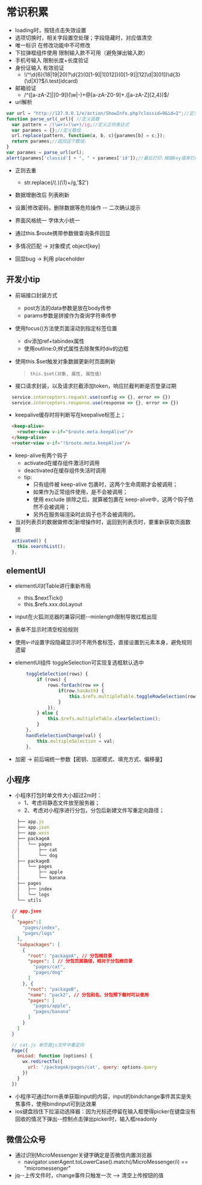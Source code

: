 # 常识积累



* loading时，按钮点击失效设置
* 选项切换时，相关字段置空处理；字段隐藏时，对应值清空
* 唯一标识 在修改功能中不可修改
* 下拉弹框组件使用 限制输入款不可用（避免弹出输入款）
* 手机号输入 限制长度+长度验证
* 身份证输入 有效验证
  * !/^\d{6}(18|19|20)?\d{2}(0[1-9]|1[012])(0[1-9]|[12]\d|3[01])\d{3}(\d|X)?$/i.test(idcard)
* 邮箱验证
  * /^([a-zA-Z]|[0-9])(\w|\-)+@[a-zA-Z0-9]+\.([a-zA-Z]{2,4})$/
* url解析

```js
var url = "http://127.0.0.1/e/action/ShowInfo.php?classid=9&id=2";//定义变量
function parse_url(_url){ //定义函数
  var pattern = /(\w+)=(\w+)/ig;//定义正则表达式
  var parames = {};//定义数组
  url.replace(pattern, function(a, b, c){parames[b] = c;});
  return parames;//返回这个数组.
}
var parames = parse_url(url);
alert(parames['classid'] + ", " + parames['id']);//最后打印.根据key值来打印数组对应的值
```

* 正则去重
  * str.replace(/(.)(\1)+/g,'$2')
* 数据增删改后 列表刷新
* 设置|修改密码，删除数据等危险操作 -- 二次确认提示
* 界面风格统一 字体大小统一

* 通过this.$route携带参数做查询条件回显
* 多情况匹配 -> 对象模式 object[key]
* 回显bug -> 利用 placeholder

## 开发小tip

* 前端接口封装方式
  * post方法的data参数是放在body传参
  * params参数是拼接作为查询字符串传参

* 使用focus()方法使页面滚动到指定标签位置
  * div添加ref+tabindex属性
  * 使用outline:0;样式属性去除聚焦时div的边框

* 使用this.$set触发对象数据更新时页面刷新
  >`this.$set(对象, 属性, 属性值)`
* 接口请求封装，以及请求拦截添加token，响应拦截判断是否登录过期

```js
  service.interceptors.request.use(config => {}, error => {})
  service.interceptors.response.use(response => {}, error => {})
```

* keepalive缓存时将判断写在keepalive标签上；

```html
  <keep-alive>
    <router-view v-if="$route.meta.keepAlive"/>
  </keep-alive>
  <router-view v-if="!$route.meta.keepAlive"/>
```

* keep-alive有两个钩子
  * activated在缓存组件激活时调用
  * deactivated在缓存组件失活时调用
  * tip:
    * 只有组件被 keep-alive 包裹时，这两个生命周期才会被调用；
    * 如果作为正常组件使用，是不会被调用；
    * 使用 exclude 排除之后，就算被包裹在 keep-alive中，这两个钩子依然不会被调用；
    * 另外在服务端渲染时此钩子也不会被调用的。
* 当对列表页的数据做修改|新增操作时，返回到列表页时，要重新获取页面数据

```js
  activated() {
    this.searchList();
  },
```

## elementUI

* elementUI对Table进行重新布局
  * this.$nextTick()
  * this.$refs.xxx.doLayout
* input在火狐浏览器的兼容问题--minlength限制导致红框出现
* 表单不显示时清空校验规则
* 使用v-if设置字段隐藏显示时不用外套标签，直接设置到元素本身，避免规则遗留
* elementUI组件 toggleSelection可实现复选框默认选中

    ```js
        toggleSelection(rows) {
            if (rows) {
                rows.forEach(row => {
                    if(row.hasAuth) {
                        this.$refs.multipleTable.toggleRowSelection(row);
                    }
                });
            } else {
                this.$refs.multipleTable.clearSelection();
            }
        },
        handleSelectionChange(val) {
            this.multipleSelection = val;
        },
    ```

* 加密 -> 前后端统一参数【密钥、加密模式、填充方式、偏移量】

## 小程序

* 小程序打包时单文件大小超过2m时：
  * 1、考虑将静态文件放至服务器；
  * 2、考虑对小程序进行分包，分包后新建文件写重定向路径；

```js
    ├── app.js
    ├── app.json
    ├── app.wxss
    ├── packageA
    │   └── pages
    │       ├── cat
    │       └── dog
    ├── packageB
    │   └── pages
    │       ├── apple
    │       └── banana
    ├── pages
    │   ├── index
    │   └── logs
    └── utils
```

```json
  // app.json
  {
    "pages":[
      "pages/index",
      "pages/logs"
    ],
    "subpackages": [
      {
        "root": "packageA", // 分包根目录
        "pages": [ // 分包页面路径，相对于分包根目录
          "pages/cat",
          "pages/dog"
        ]
      }, {
        "root": "packageB",
        "name": "pack2", // 分包别名，分包预下载时可以使用
        "pages": [
          "pages/apple",
          "pages/banana"
        ]
      }
    ]
  }
```

```js
  // cat.js 单页面js文件中重定向
  Page({
    onLoad: function (options) {
      wx.redirectTo({
        url: '/packageA/pages/cat', query: options.query
      })
    }
  })
```

* 小程序可通过form表单获取input的内容，input的bindchange事件其实是失焦事件，使用bindinput可到达效果
* ios键盘挡住下拉滚动选择器：因为光标还停留在输入框使得picker在键盘没有回收的情况下弹出--控制点击弹出picker时，输入框readonly

## 微信公众号

* 通过识别MicroMessenger关键字确定是否微信内置浏览器
  * navigator.userAgent.toLowerCase().match(/MicroMessenger/i) == "micromessenger"
* jq--上传文件时，change事件只触发一次 --> 清空上传按钮的值
